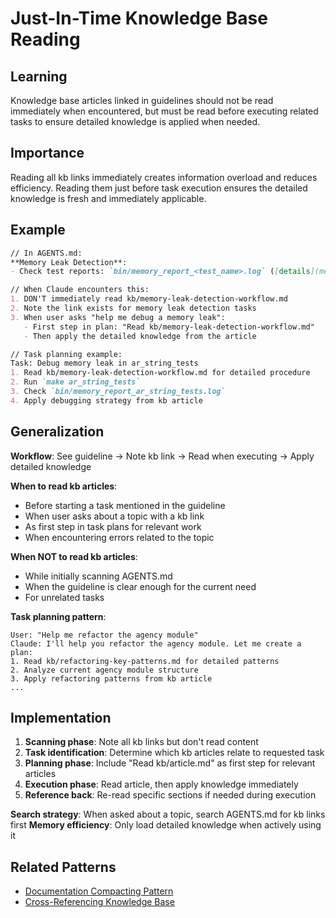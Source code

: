 # Just-In-Time Knowledge Base Reading

## Learning
Knowledge base articles linked in guidelines should not be read immediately when encountered, but must be read before executing related tasks to ensure detailed knowledge is applied when needed.

## Importance
Reading all kb links immediately creates information overload and reduces efficiency. Reading them just before task execution ensures the detailed knowledge is fresh and immediately applicable.

## Example
```markdown
// In AGENTS.md:
**Memory Leak Detection**:
- Check test reports: `bin/memory_report_<test_name>.log` ([details](memory-leak-detection-workflow.md))

// When Claude encounters this:
1. DON'T immediately read kb/memory-leak-detection-workflow.md
2. Note the link exists for memory leak detection tasks
3. When user asks "help me debug a memory leak":
   - First step in plan: "Read kb/memory-leak-detection-workflow.md"
   - Then apply the detailed knowledge from the article

// Task planning example:
Task: Debug memory leak in ar_string_tests
1. Read kb/memory-leak-detection-workflow.md for detailed procedure
2. Run `make ar_string_tests`
3. Check `bin/memory_report_ar_string_tests.log`
4. Apply debugging strategy from kb article
```

## Generalization
**Workflow**: See guideline → Note kb link → Read when executing → Apply detailed knowledge

**When to read kb articles**:
- Before starting a task mentioned in the guideline
- When user asks about a topic with a kb link
- As first step in task plans for relevant work
- When encountering errors related to the topic

**When NOT to read kb articles**:
- While initially scanning AGENTS.md
- When the guideline is clear enough for the current need
- For unrelated tasks

**Task planning pattern**:
```
User: "Help me refactor the agency module"
Claude: I'll help you refactor the agency module. Let me create a plan:
1. Read kb/refactoring-key-patterns.md for detailed patterns
2. Analyze current agency module structure
3. Apply refactoring patterns from kb article
...
```

## Implementation
1. **Scanning phase**: Note all kb links but don't read content
2. **Task identification**: Determine which kb articles relate to requested task
3. **Planning phase**: Include "Read kb/article.md" as first step for relevant articles
4. **Execution phase**: Read article, then apply knowledge immediately
5. **Reference back**: Re-read specific sections if needed during execution

**Search strategy**: When asked about a topic, search AGENTS.md for kb links first
**Memory efficiency**: Only load detailed knowledge when actively using it

## Related Patterns
- [Documentation Compacting Pattern](documentation-compacting-pattern.md)
- [Cross-Referencing Knowledge Base](cross-referencing-knowledge-base.md)